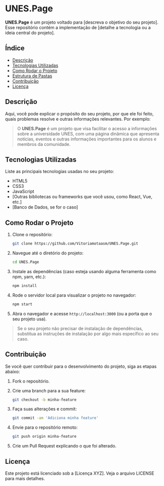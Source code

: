 # UNES.Page

**UNES.Page** é um projeto voltado para [descreva o objetivo do seu projeto]. Esse repositório contém a implementação de [detalhe a tecnologia ou a ideia central do projeto].

## Índice

- [Descrição](#descrição)
- [Tecnologias Utilizadas](#tecnologias-utilizadas)
- [Como Rodar o Projeto](#como-rodar-o-projeto)
- [Estrutura de Pastas](#estrutura-de-pastas)
- [Contribuição](#contribuição)
- [Licença](#licença)

## Descrição

Aqui, você pode explicar o propósito do seu projeto, por que ele foi feito, quais problemas resolve e outras informações relevantes. Por exemplo:

> O **UNES.Page** é um projeto que visa facilitar o acesso a informações sobre a universidade UNES, com uma página dinâmica que apresenta notícias, eventos e outras informações importantes para os alunos e membros da comunidade.

## Tecnologias Utilizadas

Liste as principais tecnologias usadas no seu projeto:

- HTML5
- CSS3
- JavaScript
- [Outras bibliotecas ou frameworks que você usou, como React, Vue, etc.]
- [Banco de Dados, se for o caso]

## Como Rodar o Projeto

1. Clone o repositório:

    ```bash
    git clone https://github.com/Vitoriamotaasm/UNES.Page.git
    ```

2. Navegue até o diretório do projeto:

    ```bash
    cd UNES.Page
    ```

3. Instale as dependências (caso esteja usando alguma ferramenta como npm, yarn, etc.):

    ```bash
    npm install
    ```

4. Rode o servidor local para visualizar o projeto no navegador:

    ```bash
    npm start
    ```

5. Abra o navegador e acesse `http://localhost:3000` (ou a porta que o seu projeto usa).

> Se o seu projeto não precisar de instalação de dependências, substitua as instruções de instalação por algo mais específico ao seu caso.


## Contribuição

Se você quer contribuir para o desenvolvimento do projeto, siga as etapas abaixo:

1. Fork o repositório.
2. Crie uma branch para a sua feature:

    ```bash
    git checkout -b minha-feature
    ```

3. Faça suas alterações e commit:

    ```bash
    git commit -am 'Adiciona minha feature'
    ```

4. Envie para o repositório remoto:

    ```bash
    git push origin minha-feature
    ```

5. Crie um Pull Request explicando o que foi alterado.

## Licença

Este projeto está licenciado sob a [Licença XYZ]. Veja o arquivo LICENSE para mais detalhes.


